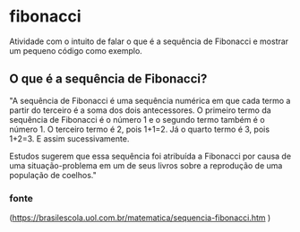 # fibonacci
Atividade com o intuito de falar o que é a sequência de Fibonacci e mostrar um pequeno código como exemplo.

## O que é a sequência de Fibonacci?
"A sequência de Fibonacci é uma sequência numérica em que cada termo a partir do terceiro é a soma dos dois antecessores. O primeiro termo da sequência de Fibonacci é o número 1 e o segundo termo também é o número 1. O terceiro termo é 2, pois 1+1=2. Já o quarto termo é 3, pois 1+2=3. E assim sucessivamente.

Estudos sugerem que essa sequência foi atribuída a Fibonacci por causa de uma situação-problema em um de seus livros sobre a reprodução de uma população de coelhos."

### fonte
(https://brasilescola.uol.com.br/matematica/sequencia-fibonacci.htm  )  

